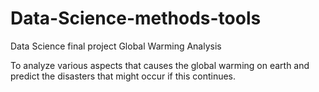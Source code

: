 # Data-Science-methods-tools
Data Science final project
Global Warming Analysis

To analyze various aspects that causes the global warming on earth and predict the disasters that might occur if this continues.
